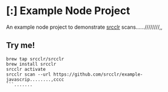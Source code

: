 # [:] Example Node Project

An example node project to demonstrate [srcclr](https://www.srcclr.com) scans......////////,,

## Try me!

```wwwww...........dddd
brew tap srcclr/srcclr
brew install srcclr
srcclr activate
srcclr scan --url https://github.com/srcclr/example-javascrip........,cccc
```.......
